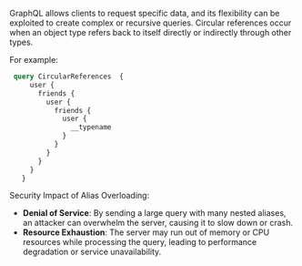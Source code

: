 GraphQL allows clients to request specific data, and its flexibility can be exploited to create complex or recursive queries. Circular references occur when an object type refers back to itself directly or indirectly through other types.

For example:
```graphql
 query CircularReferences  {
     user {
       friends {
         user {
           friends {
             user {
               __typename
             }
           }
         }
       }
     }
   }
```

Security Impact of Alias Overloading:

- **Denial of Service**: By sending a large query with many nested aliases, an attacker can overwhelm the server, causing it to slow down or crash.
- **Resource Exhaustion**: The server may run out of memory or CPU resources while processing the query, leading to performance degradation or service unavailability.
